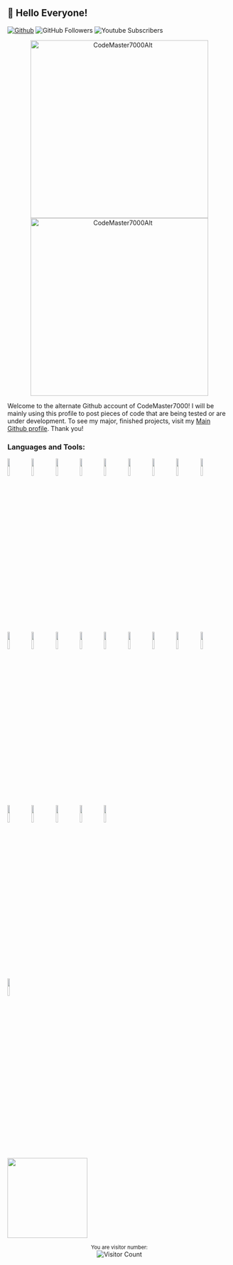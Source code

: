 ## 👋 Hello Everyone!

[![Github](https://img.shields.io/badge/-Github-333?style=flat&logo=Github&logoColor=white)](https://github.com/CodeMaster7000Alt)
![GitHub Followers](https://img.shields.io/github/followers/CodeMaster7000Alt?style=social)
![Youtube Subscribers](https://img.shields.io/youtube/channel/subscribers/UCePMOz0r5c2wqxroH_gs0gQ?style=social)

<p align="center">
  <img width="400em" src="https://github-readme-stats.vercel.app/api?username=CodeMaster7000Alt&show_icons=true&locale=en&theme=tokyonight"                alt="CodeMaster7000Alt"/>
<img width="400em" src="https://github-readme-streak-stats.herokuapp.com/?user=CodeMaster7000Alt&theme=tokyonight" alt="CodeMaster7000Alt" />

Welcome to the alternate Github account of CodeMaster7000! I will be mainly using this profile to post pieces of code that are being tested or are under development. To see my major, finished projects, visit my [Main Github profile](https://github.com/CodeMaster7000). Thank you!
  
### Languages and Tools:

<code><img width="10%" src="https://www.vectorlogo.zone/logos/github/github-ar21.svg"></code>
<code><img width="10%" src="https://www.vectorlogo.zone/logos/readmeio/readmeio-ar21.svg"></code>
<code><img width="10%" src="https://www.vectorlogo.zone/logos/visualstudio_code/visualstudio_code-ar21.svg"></code>
<code><img width="10%" src="https://www.vectorlogo.zone/logos/samsung/samsung-ar21.svg"></code>
<code><img width="10%" src="https://www.vectorlogo.zone/logos/microsoft/microsoft-ar21.svg"></code>
<code><img width="10%" src="https://www.vectorlogo.zone/logos/python/python-ar21.svg"></code>
<code><img width="10%" src="https://www.vectorlogo.zone/logos/numpy/numpy-ar21.svg"></code>
<code><img width="10%" src="https://www.vectorlogo.zone/logos/w3_html5/w3_html5-ar21.svg"></code>
<code><img width="10%" src="https://www.vectorlogo.zone/logos/w3_css/w3_css-ar21.svg"></code>
<code><img width="10%" src="https://www.vectorlogo.zone/logos/javascript/javascript-ar21.svg"></code>
<code><img width="10%" src="https://www.vectorlogo.zone/logos/r-project/r-project-ar21.svg"></code>
<code><img width="10%" src="https://www.vectorlogo.zone/logos/typescriptlang/typescriptlang-ar21.svg"></code>
<code><img width="10%" src="https://www.vectorlogo.zone/logos/google_chrome/google_chrome-ar21.svg"></code>
<code><img width="10%" src="https://www.vectorlogo.zone/logos/apple_safari/apple_safari-ar21.svg"></code>
<code><img width="10%" src="https://www.vectorlogo.zone/logos/youtube/youtube-ar21.svg"></code>
<code><img width="10%" src="https://www.vectorlogo.zone/logos/virtualbox/virtualbox-ar21.svg"></code>
<code><img width="10%" src="https://www.vectorlogo.zone/logos/git-scm/git-scm-ar21.svg"></code>
<code><img width="10%" src="https://www.vectorlogo.zone/logos/circleci/circleci-ar21.svg"></code>
<code><img width="10%" src="https://www.vectorlogo.zone/logos/jupyter/jupyter-ar21.svg"></code>
<code><img width="10%" src="https://www.vectorlogo.zone/logos/stackoverflow/stackoverflow-ar21.svg"></code>
<code><img width="10%" src="https://www.vectorlogo.zone/logos/codepen/codepen-ar21.svg"></code>
<code><img width="10%" src="https://www.vectorlogo.zone/logos/atlassian_jira/atlassian_jira-ar21.svg"></code>
<code><img width="10%" src="https://www.vectorlogo.zone/logos/gnu_bash/gnu_bash-ar21.svg"></code>	
<code><img width="10%" src="https://www.vectorlogo.zone/logos/atom_io/atom_io-ar21.svg"></code>
<p>

<img height="180em" src="https://github-readme-stats.vercel.app/api/top-langs/?username=CodeMaster7000Alt&layout=compact&langs_count=8&theme=tokyonight"/>

<div align="center">
  
<sup>You are visitor number:</sup><br />![Visitor Count](https://profile-counter.glitch.me/CodeMaster7000Alt/count.svg)

